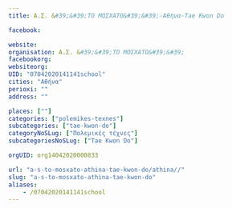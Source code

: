 ```yaml
---
title: Α.Σ. &#39;&#39;ΤΟ ΜΟΣΧΑΤΟ&#39;&#39;-Αθήνα-Tae Kwon Do

facebook:

website:
organisation: Α.Σ. &#39;&#39;ΤΟ ΜΟΣΧΑΤΟ&#39;&#39;
facebookorg:
websiteorg:
UID: "07042020141141school"
cities: "Αθήνα"
perioxi: ""
address: ""

places: [""]
categories: ["polemikes-texnes"]
subcategories: ["tae-kwon-do"]
categoryNoSLug: ["Πολεμικές τέχνες"]
subcategoriesNoSLug: ["Tae Kwon Do"]

orgUID: org14042020000833

url: "a-s-to-mosxato-athina-tae-kwon-do/athina//"
slug: "a-s-to-mosxato-athina-tae-kwon-do"
aliases:
    - /07042020141141school
---
```





